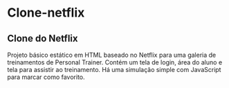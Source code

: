 # Clone-netflix
## Clone do Netflix
Projeto básico estático em HTML baseado no Netflix para uma galeria de treinamentos de Personal Trainer.
Contém um tela de login, área do aluno e tela para assistir ao treinamento.
Há uma simulação simple com JavaScript para marcar como favorito.


